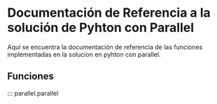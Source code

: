 # Documentación de Referencia a la solución de Pyhton con Parallel

Aquí se encuentra la documentación de referencia de las funciones implementadas en la solucion en pyhton con parallel.

## Funciones

::: parallel.parallel


